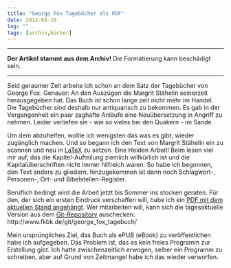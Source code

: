 ```yaml
---
title: "George Fox Tagebücher als PDF"
date: 2012-03-10
log: ""
tags: [archiv,bücher]
---
```

<hr><b>Der Artikel stammt aus dem Archiv!</b> Die Formatierung kann beschädigt sein.<hr>
<p>Seid geraumer Zeit arbeite ich schon an dem Satz der Tagebücher von George Fox. Genauer: An den Auszügen die Margrit Stähelin seinerzeit herausgegeben hat. Das Buch ist schon lange zeit nicht mehr im Handel. Die Tagebücher sind deshalb nur antiquarisch zu bekommen. Es gab in der Vergangenheit ein paar zaghafte Anläufe eine Neuübersetzung in Angriff zu nehmen. Leider verliefen sie - wie so vieles bei den Quakern - im Sande. </p>

<p>Um dem abzuhelfen, wollte ich wenigsten das was es gibt, wieder zugänglich machen. Und so begann ich den Text von  Margrit Stähelin ein zu scannen und neu in <a href="http://de.wikipedia.org/wiki/LaTeX">LaTeX</a> zu setzen. Eine Heiden Arbeit! Beim lesen viel mir auf, das die Kapitel-Aufteilung ziemlich willkürlich ist und die Kapitalüberschriften nicht immer hilfreich waren. So habe ich begonnen, den Text anders zu gliedern. hinzugekommen ist dann noch Schlagwort-, Personen-, Ort- und Bibelstellen-Register.</p>

<p>Beruflich bedingt wird die Arbeit jetzt bis Sommer ins stocken geraten. Für den, der sich ein ersten Eindruck verschaffen will, habe ich ein <a href="http://www.the-independent-friend.de/files/fox_tagebuch.pdf">PDF mit dem aktuellen Stand angehängt</a>. Wer mitarbeiten will, kann sich die tagesaktuelle Version aus dem <a href="http://de.wikipedia.org/wiki/Git">Git-Repository</a> auschecken: http://www.fkbk.de/git/george_fox_tagebuch/ </p>

<p>Mein ursprüngliches Ziel, das Buch als ePUB (eBook) zu veröffentlichen habe ich aufgegeben. Das Problem ist, das es kein freies Programm zur Erstellung gibt. Ich hatte zwischenzeitlich erwogen, selber ein Programm zu schreiben, aber auf Grund von Zeitmangel habe ich das wieder verworfen.</p>
